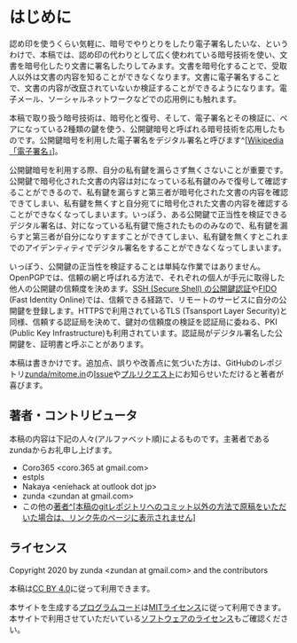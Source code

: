 # はじめに
認め印を使うくらい気軽に、暗号でやりとりをしたり電子署名したいな、というわけで、本稿では、認め印の代わりとして広く使われている暗号技術を使い、文書を暗号化したり文書に署名したりしてみます。文書を暗号化することで、受取人以外は文書の内容を知ることができなくなります。文書に電子署名することで、文書の内容が改竄されていないか検証することができるようになります。電子メール、ソーシャルネットワークなどでの応用例にも触れます。

本稿で取り扱う暗号技術は、暗号化と復号、そして、電子署名とその検証に、ペアになっている2種類の鍵を使う、公開鍵暗号と呼ばれる暗号技術を応用したものです。公開鍵暗号を利用した電子署名をデジタル署名と呼びます^[[Wikipedia「電子署名」](https://ja.wikipedia.org/wiki/%E9%9B%BB%E5%AD%90%E7%BD%B2%E5%90%8D)]。

公開鍵暗号を利用する際、自分の私有鍵を漏らさず無くさないことが重要です。公開鍵で暗号化された文書の内容は対になっている私有鍵のみで復号して確認することができるので、私有鍵を漏らすと第三者が暗号化された文書の内容を確認できてしまい、私有鍵を無くすと自分宛てに暗号化された文書の内容を確認することができなくなってしまいます。いっぽう、ある公開鍵で正当性を検証できるデジタル署名は、対になっている私有鍵で施されたもののみなので、私有鍵を漏らすと第三者が自分になりすますことができてしまい、私有鍵を無くすとこれまでのアイデンティティでデジタル署名をすることができなくなってしまいます。

いっぽう、公開鍵の正当性を検証することは単純な作業ではありません。OpenPGPでは、信頼の網と呼ばれる方法で、それぞれの個人が手元に取得した他人の公開鍵の信頼度を決めます。[SSH (Secure Shell) の公開鍵認証](https://en.wikipedia.org/wiki/Secure_Shell#Authentication:_OpenSSH_key_management)や[FIDO](https://fidoalliance.org/how-fido-works/) (Fast Identity Online)では、信頼できる経路で、リモートのサービスに自分の公開鍵を登録します。HTTPSで利用されているTLS (Tsansport Layer Security)と同様、信頼する認証局を決めて、鍵対の信頼度の検証を認証局に委ねる、PKI (Public Key Infrastructure)も利用されています。認証局がデジタル署名した公開鍵を、証明書と呼ぶことがあります。

本稿は書きかけです。追加点、誤りや改善点に気づいた方は、GitHubのレポジトリ[zunda/mitome.in](https://github.com/zunda/mitome.in)の[Issue](https://github.com/zunda/mitome.in/issues)や[プルリクエスト](https://github.com/zunda/mitome.in/pulls)にお知らせいただけると著者が喜びます。

## 著者・コントリビュータ
本稿の内容は下記の人々(アルファベット順)によるものです。主著者であるzundaからお礼申し上げます。

- Coro365 &lt;coro.365 at gmail.com&gt;
- estpls
- Nakaya &lt;eniehack at outlook dot jp&gt;
- zunda &lt;zundan at gmail.com&gt;
- この他の[著者^[本稿のgitレポジトリへのコミット以外の方法で原稿をいただいた場合は、リンク先のページに表示されません]](https://github.com/zunda/mitome.in/graphs/contributors)

## ライセンス
Copyright 2020 by zunda &lt;zundan at gmail.com&gt; and the contributors

本稿は[CC BY 4.0](https://creativecommons.org/licenses/by/4.0/deed.ja)に従って利用できます。

本サイトを生成する[プログラムコード](https://github.com/zunda/mitome.in)は[MITライセンス](https://github.com/zunda/mitome.in/blob/master/LICENSE)に従って利用できます。本サイトで利用させていただいている[ソフトウェアのライセンス](https://github.com/zunda/mitome.in/blob/master/LICENSES)もご確認ください。
